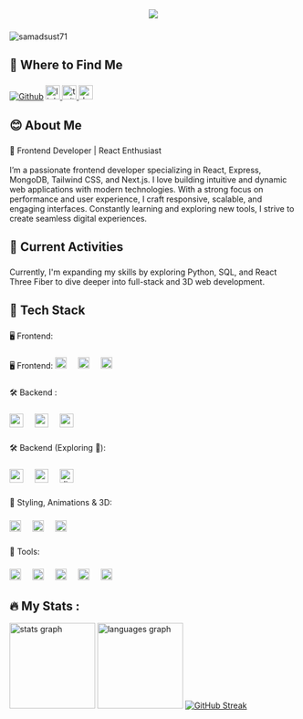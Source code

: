 
<div align="center">
  <img  src="https://i.ibb.co.com/BrwpQtR/Neutral-Creative-Professional-Linked-In-Article-Cover-Image.png"  />
</div>

###

 <p align="left"> <img src="https://komarev.com/ghpvc/?username=samadsust71&label=Profile%20views&color=0e75b6&style=flat" alt="samadsust71" /> </p>

 ###

<h2 align="left">📲 Where to Find Me</h2>

###
<div align="left">
 <a href="https://github.com/Samadsust71" target="_blank"><img alt="Github" src="https://img.shields.io/badge/GitHub-%2312100E.svg?&style=for-the-badge&logo=Github&logoColor=white" /></a>
  <a href="https://www.linkedin.com/in/abdus-samad-3989b5317" target="_blank">
    <img src="https://img.shields.io/static/v1?message=LinkedIn&logo=linkedin&label=&color=0077B5&logoColor=white&labelColor=&style=for-the-badge" height="25" alt="linkedin logo"  />
  </a>
  <a href="https://x.com/SamadReza71" target="_blank">
    <img src="https://img.shields.io/static/v1?message=Twitter&logo=twitter&label=&color=1DA1F2&logoColor=white&labelColor=&style=for-the-badge" height="25" alt="twitter logo"  />
  </a>
  <a href="https://dev.to/samadsust71" target="_blank">
    <img src="https://img.shields.io/static/v1?message=dev.to&logo=dev.to&label=&color=0A0A0A&logoColor=white&labelColor=&style=for-the-badge" height="25" alt="devto logo"  />
  </a>
</div>

###

<h2 align="left">😊 About Me</h2>

###

<p align="left">🚀 Frontend Developer | React Enthusiast<br><br>I’m a passionate frontend developer specializing in React, Express, MongoDB, Tailwind CSS, and Next.js. I love building intuitive and dynamic web applications with modern technologies. With a strong focus on performance and user experience, I craft responsive, scalable, and engaging interfaces. Constantly learning and exploring new tools, I strive to create seamless digital experiences.</p>

###

<h2 align="left">📌 Current Activities</h1>

###
<p align="left"> Currently, I'm expanding my skills by exploring Python, SQL, and React Three Fiber to dive deeper into full-stack and 3D web development.</p>


<h2 align="left">🚀 Tech Stack</h2>

###

<p align="left">🖥️ Frontend:</p>

###

<div align="left">
  <span>🖥️ Frontend:</span>
  <span></span>
<img src="https://cdn.jsdelivr.net/gh/devicons/devicon/icons/javascript/javascript-plain.svg" height="20" alt="javascript logo"  />
<img width="12" />
<img src="https://cdn.jsdelivr.net/gh/devicons/devicon/icons/react/react-original-wordmark.svg" height="20" alt="react logo"  />
<img width="12" />
<img src="https://skillicons.dev/icons?i=nextjs" height="20" alt="nextjs logo"  />
</div>

###

<p align="left">🛠️ Backend :</p>

###

<div align="left">
<img src="https://cdn.simpleicons.org/nodedotjs/339933" height="24" alt="nodejs logo"  />
<img width="12" />
<img src="https://skillicons.dev/icons?i=express" height="24" alt="express logo"  />
<img width="12" />
<img src="https://skillicons.dev/icons?i=mongodb" height="24" alt="mongodb logo"  />
</div>

###

<p align="left">🛠️ Backend (Exploring 🚀):</p>

###

<div align="left">
<img src="https://cdn.jsdelivr.net/gh/devicons/devicon/icons/python/python-original.svg" height="24" alt="python logo"  />
<img width="12" />
<img src="https://skillicons.dev/icons?i=mysql" height="24" alt="mysql logo"  />
<img width="12" />
<img src="https://skillicons.dev/icons?i=django" height="24" alt="django logo"  />
</div>

###

<p align="left">🎨 Styling, Animations & 3D:</p>

###

<div align="left">
<img src="https://skillicons.dev/icons?i=tailwind" height="20" alt="tailwindcss logo"  />
<img width="12" />
<img src="https://skillicons.dev/icons?i=css" height="20" alt="css3 logo"  />
<img width="12" />
<img src="https://skillicons.dev/icons?i=html" height="20" alt="html5 logo"  />
</div>

###

<p align="left">🧰 Tools:</p>

###

<div align="left">
<img src="https://cdn.jsdelivr.net/gh/devicons/devicon/icons/git/git-original.svg" height="20" alt="git logo"  />
<img width="12" />
<img src="https://skillicons.dev/icons?i=github" height="20" alt="github logo"  />
<img width="12" />
<img src="https://cdn.jsdelivr.net/gh/devicons/devicon/icons/figma/figma-original.svg" height="20" alt="figma logo"  />
<img width="12" />
<img src="https://cdn.jsdelivr.net/gh/devicons/devicon/icons/canva/canva-original.svg" height="20" alt="canva logo"  />
<img width="12" />
<img src="https://cdn.jsdelivr.net/gh/devicons/devicon/icons/firebase/firebase-plain.svg" height="20" alt="firebase logo"  />
</div>

###



###

<h2 align="left">🔥   My Stats :</h3>
<div align="left"> <img src="https://github-readme-stats.vercel.app/api?username=Samadsust71&hide_title=false&hide_rank=false&show_icons=true&include_all_commits=true&count_private=true&disable_animations=false&theme=dracula&locale=en&hide_border=false&order=1" height="150" alt="stats graph"  />
<img src="https://github-readme-stats.vercel.app/api/top-langs?username=Samadsust71&locale=en&hide_title=false&layout=compact&card_width=320&langs_count=5&theme=dracula&hide_border=false&order=2" height="150" alt="languages graph"  />
<a href="https://git.io/streak-stats"><img src="https://streak-stats.demolab.com?user=Samadsust71&theme=dark&card_height=150" alt="GitHub Streak" /></a>
</div>

###
